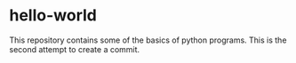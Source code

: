 # hello-world
This repository contains some of the basics of python programs.
This is the second attempt to create a commit.
